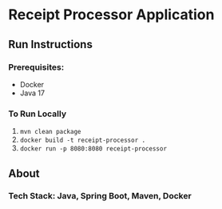 # Receipt Processor Application

## Run Instructions

### Prerequisites: 
* Docker
* Java 17

### To Run Locally
1. `mvn clean package`
2. `docker build -t receipt-processor .`
3. `docker run -p 8080:8080 receipt-processor`

## About
### Tech Stack: Java, Spring Boot, Maven, Docker
